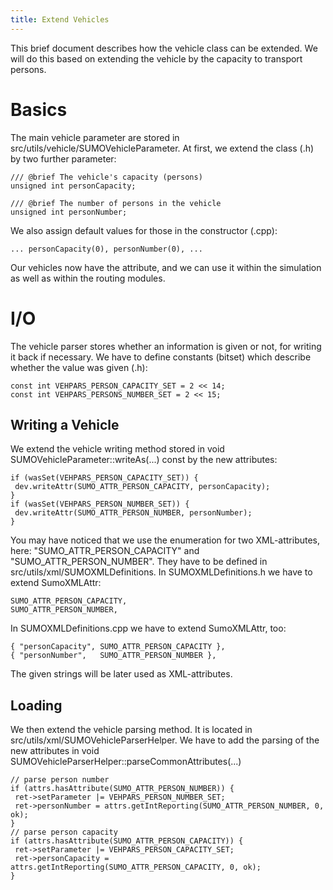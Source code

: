 ```yaml
---
title: Extend Vehicles
---
```


This brief document describes how the vehicle class can be extended. We
will do this based on extending the vehicle by the capacity to transport
persons.

# Basics

The main vehicle parameter are stored in
src/utils/vehicle/SUMOVehicleParameter. At first, we extend the class
(.h) by two further parameter:

```
/// @brief The vehicle's capacity (persons)
unsigned int personCapacity;

/// @brief The number of persons in the vehicle
unsigned int personNumber;
```

We also assign default values for those in the constructor (.cpp):

```
... personCapacity(0), personNumber(0), ...
```

Our vehicles now have the attribute, and we can use it within the
simulation as well as within the routing modules.

# I/O

The vehicle parser stores whether an information is given or not, for
writing it back if necessary. We have to define constants (bitset) which
describe whether the value was given (.h):

```
const int VEHPARS_PERSON_CAPACITY_SET = 2 << 14;
const int VEHPARS_PERSONS_NUMBER_SET = 2 << 15;
```

## Writing a Vehicle

We extend the vehicle writing method stored in void
SUMOVehicleParameter::writeAs(...) const by the new attributes:

```
if (wasSet(VEHPARS_PERSON_CAPACITY_SET)) {
 dev.writeAttr(SUMO_ATTR_PERSON_CAPACITY, personCapacity);
}
if (wasSet(VEHPARS_PERSON_NUMBER_SET)) {
 dev.writeAttr(SUMO_ATTR_PERSON_NUMBER, personNumber);
}
```

You may have noticed that we use the enumeration for two XML-attributes,
here: "SUMO_ATTR_PERSON_CAPACITY" and "SUMO_ATTR_PERSON_NUMBER".
They have to be defined in src/utils/xml/SUMOXMLDefinitions. In
SUMOXMLDefinitions.h we have to extend SumoXMLAttr:

```
SUMO_ATTR_PERSON_CAPACITY,
SUMO_ATTR_PERSON_NUMBER,
```

In SUMOXMLDefinitions.cpp we have to extend SumoXMLAttr, too:

```
{ "personCapacity", SUMO_ATTR_PERSON_CAPACITY },
{ "personNumber",   SUMO_ATTR_PERSON_NUMBER },
```

The given strings will be later used as XML-attributes.

## Loading

We then extend the vehicle parsing method. It is located in
src/utils/xml/SUMOVehicleParserHelper. We have to add the parsing of the
new attributes in void
SUMOVehicleParserHelper::parseCommonAttributes(...)

```
// parse person number
if (attrs.hasAttribute(SUMO_ATTR_PERSON_NUMBER)) {
 ret->setParameter |= VEHPARS_PERSON_NUMBER_SET;
 ret->personNumber = attrs.getIntReporting(SUMO_ATTR_PERSON_NUMBER, 0, ok);
}
// parse person capacity
if (attrs.hasAttribute(SUMO_ATTR_PERSON_CAPACITY)) {
 ret->setParameter |= VEHPARS_PERSON_CAPACITY_SET;
 ret->personCapacity = attrs.getIntReporting(SUMO_ATTR_PERSON_CAPACITY, 0, ok);
}
```
